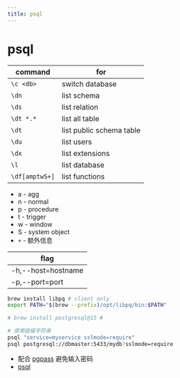 ```yaml
---
title: psql
---
```


# psql

| command        | for                      |
| -------------- | ------------------------ |
| `\c <db>`      | switch database          |
| `\dn`          | list schema              |
| `\ds`          | list relation            |
| `\dt *.*`      | list all table           |
| `\dt`          | list public schema table |
| `\du`          | list users               |
| `\dx`          | list extensions          |
| `\l`           | list database            |
| `\df[amptwS+]` | list functions           |

- a - agg
- n - normal
- p - procedure
- t - trigger
- w - window
- S - system object
- `+` - 额外信息

| flag               |
| ------------------ |
| -h,--host=hostname |
| -p,--port=port     |

```bash
brew install libpq # client only
export PATH="$(brew --prefix)/opt/libpq/bin:$PATH"

# brew install postgresql@15 #

# 使用链接字符串
psql "service=myservice sslmode=require"
psql postgresql://dbmaster:5433/mydb?sslmode=require
```

- 配合 [pgpass](./pgpass.md) 避免输入密码
- [psql](https://www.postgresql.org/docs/current/app-psql.html)
